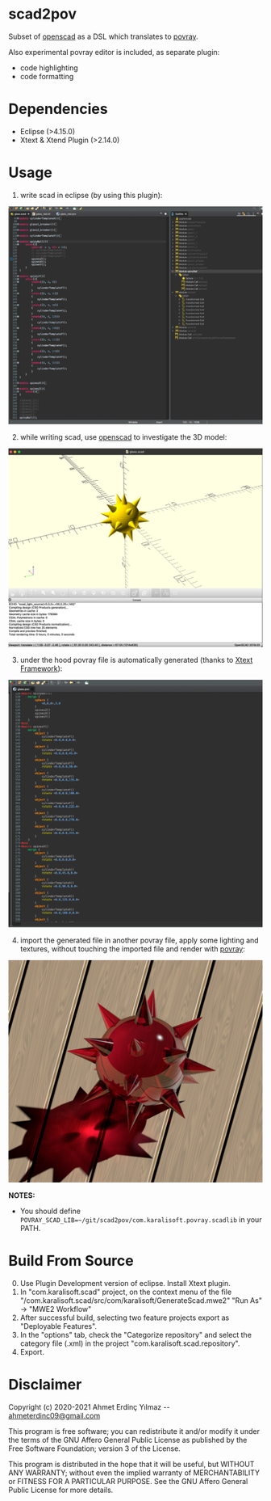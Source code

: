 # scad2pov

Subset of [openscad](https://www.openscad.org/) as a DSL which translates to [povray](http://www.povray.org/).

Also experimental povray editor is included, as separate plugin:
   * code highlighting
   * code formatting

# Dependencies

* Eclipse (>4.15.0)
* Xtext & Xtend Plugin (>2.14.0)

# Usage

1. write scad in eclipse (by using this plugin):

![](./docs/eclipse_plugin_view.png)

2. while writing scad, use [openscad](https://www.openscad.org/) to investigate the 3D model:

![](./docs/openscad_view.png)

3. under the hood povray file is automatically generated (thanks to [Xtext Framework](https://www.eclipse.org/Xtext/)):

![](./docs/generated_povray_file.png)


4. import the generated file in another povray file, apply some lighting and textures, without touching the imported file and render with [povray](http://www.povray.org/):

![](./docs/generated_povray_image.png)

__NOTES:__

* You should define `POVRAY_SCAD_LIB=~/git/scad2pov/com.karalisoft.povray.scadlib` in your PATH. 


# Build From Source

0. Use Plugin Development version of eclipse. Install Xtext plugin.
1. In "com.karalisoft.scad" project, on the context menu of the file "/com.karalisoft.scad/src/com/karalisoft/GenerateScad.mwe2" "Run As" -\> "MWE2 Workflow"
2. After successful build, selecting two feature projects export as "Deployable Features".
3. In the "options" tab, check the "Categorize repository" and select the category file (.xml) in the project "com.karalisoft.scad.repository".
4. Export.

# Disclaimer

  Copyright (c) 2020-2021 Ahmet Erdinç Yılmaz -- <ahmeterdinc09@gmail.com>
 
  This program is free software; you can redistribute it and/or modify
  it under the terms of the GNU Affero General Public License as published by
  the Free Software Foundation; version 3 of the License.
 
  This program is distributed in the hope that it will be useful, but
  WITHOUT ANY WARRANTY; without even the implied warranty of MERCHANTABILITY
  or FITNESS FOR A PARTICULAR PURPOSE. See the GNU Affero General Public License
  for more details.




